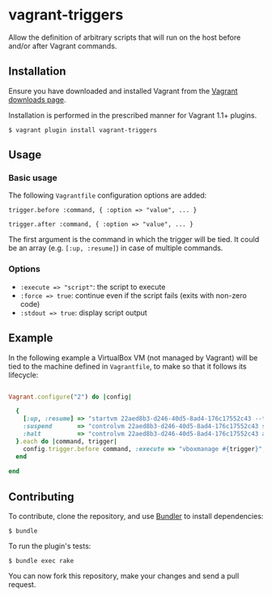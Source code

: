 # vagrant-triggers

Allow the definition of arbitrary scripts that will run on the host before and/or after Vagrant commands.

## Installation

Ensure you have downloaded and installed Vagrant from the
[Vagrant downloads page](http://downloads.vagrantup.com/).

Installation is performed in the prescribed manner for Vagrant 1.1+ plugins.

    $ vagrant plugin install vagrant-triggers

## Usage

### Basic usage

The following ```Vagrantfile``` configuration options are added:

```
trigger.before :command, { :option => "value", ... }
```

```
trigger.after :command, { :option => "value", ... }
```

The first argument is the command in which the trigger will be tied. It could be an array (e.g. ```[:up, :resume]```) in case of multiple commands.

### Options

* ```:execute => "script"```: the script to execute
* ```:force => true```: continue even if the script fails (exits with non-zero code)
* ```:stdout => true```: display script output

## Example

In the following example a VirtualBox VM (not managed by Vagrant) will be tied to the machine defined in ```Vagrantfile```, to make so that it follows its lifecycle:

```ruby

Vagrant.configure("2") do |config|

  {
    [:up, :resume] => "startvm 22aed8b3-d246-40d5-8ad4-176c17552c43 --type headless",
    :suspend       => "controlvm 22aed8b3-d246-40d5-8ad4-176c17552c43 savestate",
    :halt          => "controlvm 22aed8b3-d246-40d5-8ad4-176c17552c43 acpipowerbutton",
  }.each do |command, trigger|
    config.trigger.before command, :execute => "vboxmanage #{trigger}", :stdout => true
  end
  
end
```

## Contributing

To contribute, clone the repository, and use [Bundler](http://bundler.io/)
to install dependencies:

    $ bundle

To run the plugin's tests:

    $ bundle exec rake

You can now fork this repository, make your changes and send a pull request.
